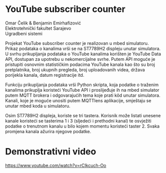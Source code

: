 # YouTube subscriber counter
Omar Čelik & Benjamin Emirhafizović\
Elektrotehnički fakultet Sarajevo\
Ugradbeni sistemi

Projekat YouTube subscriber counter je realizovan u mbed simulatoru. Prikaz podataka o kanalima vrši se na ST7789H2 displeju unutar simulatora.
U svrhu prikupljanja podataka o YouTube kanalima korišten je YouTube Data API, dostupan za upotrebu u nekomercijalne svrhe. Putem API moguće je pristupiti osnovnim statističkim podacima YouTube kanala kao što su broj pretplatnika, broj ukupnih pregleda, broj uploadovanih videa, država porijekla kanala, datum registracije itd.

Funkciju prikupljanja podataka vrši Python skripta, koja podatke o traženim kanalima prikuplja koristeći YouTube API i proslijeđuje ih na mbed simulator putem MQTT brokera i odgovarajućih tema koje prati kôd unutar simulatora. Kanali, koje je moguće unositi putem MQTTlens aplikacije, smještaju se unutar mbed koda u simulatoru.

Osim ST7789H2 displeja, koriste se tri tastera. Korisnik može listati unesene kanale koristeći se tasterima 1 i 3 (sljedeći i prethodni kanal) te osvježiti podatke o trenutnom kanalu u bilo kojem momentu koristeći taster 2. Svaka promjena kanala ažurira njegove podatke.


# Demonstrativni video
https://www.youtube.com/watch?v=rCIkcuch-Oo
